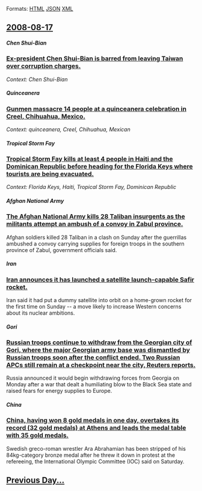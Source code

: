 
Formats: [HTML](2008/08/17/index.html)  [JSON](2008/08/17/index.json)  [XML](2008/08/17/index.xml)  

## [2008-08-17](/news/2008/08/17/index.md)

##### Chen Shui-Bian
### [ Ex-president Chen Shui-Bian is barred from leaving Taiwan over corruption charges. ](/news/2008/08/17/ex-president-chen-shui-bian-is-barred-from-leaving-taiwan-over-corruption-charges.md)
_Context: Chen Shui-Bian_

##### Quinceanera
### [ Gunmen massacre 14 people at a quinceanera celebration in Creel, Chihuahua, Mexico. ](/news/2008/08/17/gunmen-massacre-14-people-at-a-quinceaa-era-celebration-in-creel-chihuahua-mexico.md)
_Context: quinceanera, Creel, Chihuahua, Mexican_

##### Tropical Storm Fay
### [ Tropical Storm Fay kills at least 4 people in Haiti and the Dominican Republic before heading for the Florida Keys where tourists are being evacuated. ](/news/2008/08/17/tropical-storm-fay-kills-at-least-4-people-in-haiti-and-the-dominican-republic-before-heading-for-the-florida-keys-where-tourists-are-being.md)
_Context: Florida Keys, Haiti, Tropical Storm Fay, Dominican Republic_

##### Afghan National Army
### [ The Afghan National Army kills 28 Taliban insurgents as the militants attempt an ambush of a convoy in Zabul province. ](/news/2008/08/17/the-afghan-national-army-kills-28-taliban-insurgents-as-the-militants-attempt-an-ambush-of-a-convoy-in-zabul-province.md)
Afghan soldiers killed 28 Taliban in a clash on Sunday after the guerrillas ambushed a convoy carrying supplies for foreign troops in the southern province of Zabul, government officials said.

##### Iran
### [ Iran announces it has launched a satellite launch-capable Safir rocket. ](/news/2008/08/17/iran-announces-it-has-launched-a-satellite-launch-capable-safir-rocket.md)
Iran said it had put a dummy satellite into orbit on a home-grown rocket for the first time on Sunday -- a move likely to increase Western concerns about its nuclear ambitions.

##### Gori
### [ Russian troops continue to withdraw from the Georgian city of Gori, where the major Georgian army base was dismantled by Russian troops soon after the conflict ended. Two Russian APCs still remain at a checkpoint near the city, Reuters reports. ](/news/2008/08/17/russian-troops-continue-to-withdraw-from-the-georgian-city-of-gori-where-the-major-georgian-army-base-was-dismantled-by-russian-troops-soo.md)
Russia announced it would begin withdrawing forces from Georgia on Monday after a war that dealt a humiliating blow to the Black Sea state and raised fears for energy supplies to Europe.

##### China
### [ China, having won 8 gold medals in one day, overtakes its record (32 gold medals) at Athens and leads the medal table with 35 gold medals. ](/news/2008/08/17/china-having-won-8-gold-medals-in-one-day-overtakes-its-record-32-gold-medals-at-athens-and-leads-the-medal-table-with-35-gold-medals.md)
Swedish greco-roman wrestler Ara Abrahamian has been stripped of his 84kg-category bronze medal after he threw it down in protest at the refereeing, the International Olympic Committee (IOC) said on Saturday.

## [Previous Day...](/news/2008/08/16/index.md)

